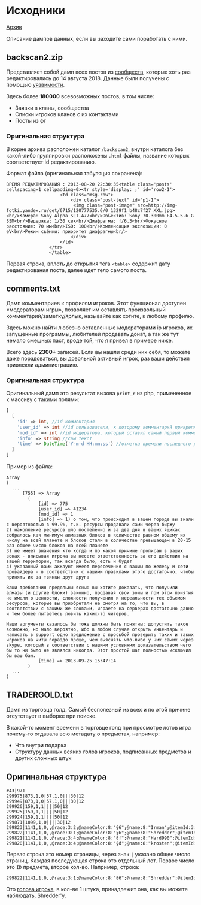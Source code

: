 # Исходники

[Архив](https://github.com/exi66/mcgl-data-api/releases/download/v0.0.0/source.zip)

Описание дампов данных, если вы заходите сами поработать с ними.

## backscan2.zip

Представляет собой дамп всех постов из [сообществ](https://forum.minecraft-galaxy.ru/teams/), которые хоть раз
редактировались до 14 августа 2018. Данные были получены с
помощью [уязвимости](https://forum.minecraft-galaxy.ru/userissue/7613).

Здесь более **180000** всевозможных постов, в том числе:

- Заявки в кланы, сообщества
- Списки игроков кланов с их контактами
- Посты из фг

### Оригинальная структура

В корне архива расположен каталог `/backscan2`, внутри каталога без какой-либо группировки расположены `.html` файлы,
название которых соответствует id редактированию.

Формат файла (оригинальная табуляция сохранена):

```raw
ВРЕМЯ РЕДАКТИРОВАНИЯ : 2013-08-20 22:30:35<table class='posts' cellspacing=1 cellpadding=0><tr style='display: ;' id='row2-1'>
					<td class="msg-row">
						<div class="post-text" id="p1-1">
						 <img class="post-image" src=http://img-fotki.yandex.ru/get/6715/120777535.6/0_1329f1_b48c7f27_XXL.jpg><br/>Камера: Sony Alpha SLT-A77<br/>Объектив: Sony 70-300mm F4.5-5.6 G SSM<br/>Выдержка: 1/30 сек<br/>Диафрагма: f/6.3<br/>Фокусное расстояние: 70 мм<br/>ISO: 100<br/>Компенсация экспозиции: 0 eV<br/>Режим съёмки: приоритет диафрагмы<br/>
						</div>
					</td>
				</tr>
				</table>
```

Первая строка, вплоть до открытия тега `<table>` содержит дату редактирования поста, далее идет тело самого поста.

## comments.txt

Дамп комментариев к профилям игроков. Этот функционал доступен «модераторам игры», позволяет им оставлять произвольный
комментарий/заметку/ярлык, называйте как хотите, к любому профилю.

Здесь можно найти любезно оставленные модераторами ip игроков, их запущенные программы, любителей продавать донат, а так
же тут немало смешных паст, вроде той, что я привел в примере ниже.

Всего здесь **2300+** записей. Если вы нашли среди них себя, то можете даже порадоваться, вы довольной активный игрок,
раз ваши действия привлекли администрацию.

### Оригинальная структура

Оригинальный дамп это результат вызова `print_r` из php, примененное к массиву с такими полями:

```php
[
  [
    'id' => int, //id комментария
    'user_id' => int //id пользователя, к которому комментарий прикреплен
    'mod_id' => int //id модератора, который оставил самый первый комментарий
    'info' => string //сам текст
    'time' => DateTime('Y-m-d HH:mm:ss') //отметка времени последнего редактирования
  ]
]
```

Пример из файла:

```
Array
(
  ...
      [755] => Array
        (
            [id] => 775
            [user_id] => 41234
            [mod_id] => 1
            [info] => 1) о том, что происходит в вашем городе вы знали с вероятностью в 99.9%, т.к. ресурсы продавали сами через биржу
2) накопление ресурсов шло постепенно и за два дня в ваших ящиках собралось как минимум алмазных блоков в количестве равном общему их числу на всей планете и блоков стали в количестве превышающем в 20-15 раз общее число блоков на всей планете
3) не имеет значения кто когда и по какой причине прописан в ваших зонах - вписывая игрока вы несете ответственность за его действия на вашей территории, так всегда было, есть и будет
4) указанный вами аккаунт имеет пересечения с вашим по железу и сети провайдера - в соответствии с нашими правилами этого достаточно, чтобы принять их за твинки друг друга

Ваши требования предельны ясны: вы хотите доказать, что получили алмазы (и другие блоки) законно, продавая свои зоны и при этом понятия не имели о ценности, сложности получения и нереальности тех объемом ресурсов, которые вы приобретали не смотря на то, что вы, в соответствии с вашими же словами, играете на серверах достаточно давно и тем более пытаетесь ловить каких-то читеров.

Наши аргументы казалось бы тоже должны быть понятны: допустить такое возможно, но мало вероятно, ибо в любом случае открыть инвентарь и написать в support одно предложение с просьбой проверить таких и таких игроков на читы гораздо проще, чем выяснять что-либо у них самих через skype, который в соответствии с нашими условиями доказательством чего бы то ни было не являлся никогда. Этот простой шаг полностью исключил бы ваш бан.
            [time] => 2013-09-25 15:47:14
        )
  ...
)
```

## TRADERGOLD.txt

Дамп из торговца голд. Самый бесполезный из всех и по этой причине отсутствует в выборке при поиске.

В какой-то момент времени в торговце голд при просмотре лотов игра почему-то отдавала всю метадату о предметах,
например:

- Что внутри подарка
- Структуру данных всяких голов игроков, подписанных предметов и других сложных штук

## Оригинальная структура

```
#43|971
299975|873,1,0|57,1,0|||30|12
299949|873,1,0|57,1,0|||30|12
299926|159,1,1||||50|12
299925|159,1,1||||50|12
299924|159,1,1||||50|12
299871|1099,1,0||||30|12
299823|1141,1,0,,@race:3:2;@nameColor:8:"§6";@name:8:"Irman";@itemId:3:942;@idPlayer:3:428426;@time:4:1492878869692;@level:3:24;||||200|12
299822|1141,1,0,,@race:3:1;@nameColor:8:"§6";@name:8:"Shredder";@itemId:3:958;@idPlayer:3:46604;@time:4:1479839273443;@level:3:25;||||300|12
299821|1141,1,0,,@race:3:4;@nameColor:8:"§f";@name:8:"Hard990";@itemId:3:830;@idPlayer:3:367514;@time:4:1524159396479;@level:3:28;||||9999|12
299820|1141,1,0,,@race:3:4;@nameColor:8:"§d";@name:8:"krosten";@itemId:3:867;@idPlayer:3:320887;@time:4:1446815281642;@level:3:20;||||1000|12
```

Первая строка это номер страницы, через знак `|` указано общее число страниц. Каждая последующая строка это отдельный
лот. Первое число это `ID` предмета, второе кол-во. Например, строка:

```
299822|1141,1,0,,@race:3:1;@nameColor:8:"§6";@name:8:"Shredder";@itemId:3:958;@idPlayer:3:46604;@time:4:1479839273443;@level:3:25;||||300|12
```

Это [голова игрока](https://forum.minecraft-galaxy.ru/item/1141), в кол-ве 1 штука, принадлежит она, как вы можете
наблюдать, Shredder'у.
